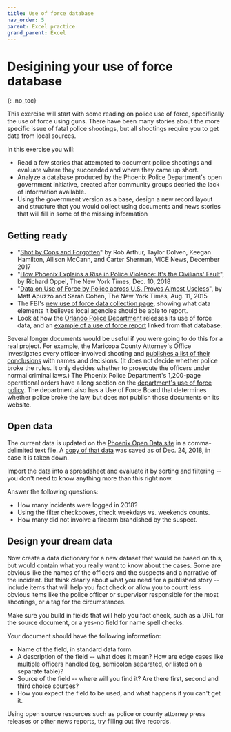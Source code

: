 ```yaml
---
title: Use of force database
nav_order: 5
parent: Excel practice
grand_parent: Excel
---
```


# Desigining your use of force database
{: .no_toc}

This exercise will start with some reading on police use of force, specifically the use of force using guns. There have been many stories about the more specific issue of fatal police shootings, but all shootings require you to get data from local sources.

In this exercise you will:

* Read a few stories that attempted to document police shootings and evaluate where they succeeded and where they came up short.
* Analyze  a database produced by the Phoenix Police Department's open government initiative, created after community groups decried the lack of information available.
* Using the government version as a base, design a new record layout and structure that you would collect using documents and news stories that will fill in some of the missing information


## Getting ready

* "[Shot by Cops and Forgotten](https://news.vice.com/en_us/article/xwvv3a/shot-by-cops)" by Rob Arthur, Taylor Dolven, Keegan Hamilton, Allison McCann, and Carter Sherman,  VICE News, December 2017
* "[How Phoenix Explains a Rise in Police Violence: It's the Civilians' Fault](https://www.nytimes.com/2018/12/10/us/phoenix-police-shootings.html)", by Richard Oppel, The New York Times, Dec. 10, 2018
* "[Data on Use of Force by Police across U.S. Proves Almost Useless](https://www.nytimes.com/2015/08/12/us/data-on-use-of-force-by-police-across-us-proves-almost-useless.html)", by Matt Apuzzo and Sarah Cohen, The New York Times, Aug. 11, 2015
* The FBI's [new use of force data collection page](https://www.fbi.gov/services/cjis/ucr/use-of-force), showing what data elements it believes local agencies should be able to report.
* Look at how the [Orlando Police Department](https://data.cityoforlando.net/Orlando-Police/OPD-Officer-Involved-Shootings/6kz6-6c7n/data) releases its use of force data, and an [example of a use of force report](https://www1.cityoforlando.net/opendatadocs/saoletters/17-075014.pdf) linked from that database.

Several longer documents would be useful if you were going to do this for a real project. For example, the Maricopa County Attorney's Office investigates every officer-involved shooting and [publishes a list of their conclusions](https://www.maricopacountyattorney.org/282/Use-of-Force-Callouts) with names and decisions. (It does not decide whether police broke the rules. It only decides whether to prosecute the officers under normal criminal laws.) The Phoenix Police Department's 1,200-page operational orders have a long section on the [department's use of force policy](https://www.phoenix.gov/policesite/Documents/operations_orders.pdf).  The department also has a Use of Force Board that determines whether police broke the law, but does not publish those documents on its website.

## Open data

The current data is updated on the [Phoenix Open Data site](https://www.phoenixopendata.com/dataset/officer-involved-shooting-incidents/resource/8f8c1739-b905-407f-9eb6-6b10db55b931) in a comma-delimited text file. A [copy of that data]({{site.baseurl}}/assets/data/csv/officer-involved-shooting-incidents_officer-involved-shooting-incidents-2017-forward_ois.csv) was saved as of Dec. 24, 2018, in case it is taken down.

Import the data into a spreadsheet and evaluate it by sorting and filtering -- you don't need to know anything more than this right now.

Answer the following questions:
* How many incidents were logged in 2018?
* Using the filter checkboxes, check weekdays vs. weekends counts.
* How many did not involve a firearm brandished by the suspect.

## Design your dream data

Now create a data dictionary for a new dataset that would be based on this, but would contain what you really want to know about the cases. Some are obvious like the names of the officers and the suspects and a narrative of the incident. But think clearly about what you need for a published story -- include items that will help you fact check or allow you to count less obvious items like the police officer or supervisor responsible for the most shootings, or a tag for the circumstances.

Make sure you build in fields that will help you fact check, such as a URL for the source document, or a yes-no field for name spell checks.

Your document should have the following information:

* Name of the field, in standard data form.
* A description of the field -- what does it mean? How are edge cases like multiple officers handled (eg, semicolon separated, or listed on a separate table)?
* Source of the field -- where will you find it? Are there first, second and third choice sources?
* How you expect the field to be used, and what happens if you can't get it.

Using open source resources such as police or county attorney press releases or other news reports, try filling out five records.
